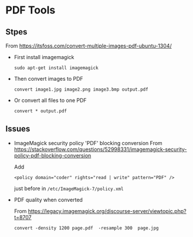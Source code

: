 # PDF Tools

## Stpes 

From https://itsfoss.com/convert-multiple-images-pdf-ubuntu-1304/

- First install imagemagick  
    ```
    sudo apt-get install imagemagick
    ```
- Then convert images to PDF
    ```
    convert image1.jpg image2.png image3.bmp output.pdf
    ```
- Or convert all files to one PDF
    ```
    convert * output.pdf
    ```

## Issues

- ImageMagick security policy 'PDF' blocking conversion
    From https://stackoverflow.com/questions/52998331/imagemagick-security-policy-pdf-blocking-conversion  

	Add
    ```
    <policy domain="coder" rights="read | write" pattern="PDF" />
    ```
	just before </policymap> in `/etc/ImageMagick-7/policy.xml`
	
	
- PDF quality when converted

    From https://legacy.imagemagick.org/discourse-server/viewtopic.php?t=8707  
    ```
    convert -density 1200 page.pdf  -resample 300  page.jpg
    ```
